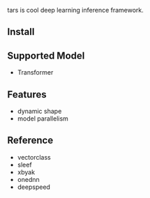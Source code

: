 tars is cool deep learning inference framework.


## Install

## Supported Model
- Transformer

## Features
- dynamic shape
- model parallelism


## Reference
- vectorclass
- sleef
- xbyak
- onednn
- deepspeed

